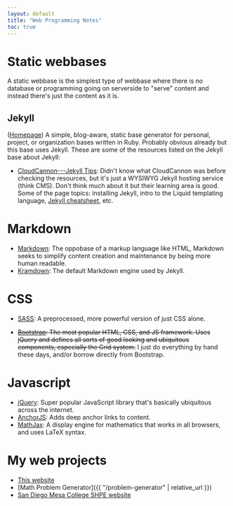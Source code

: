 ```yaml
---
layout: default
title: "Web Programming Notes"
toc: true
---
```


# Static webbases

A static webbase is the simplest type of webbase where there is no database or
programming going on serverside to "serve" content and instead there's just
the content as it is.

## Jekyll

([Homepage](https://jekyllrb.com))
A simple, blog-aware, static base generator for personal, project, or
organization bases written in Ruby. Probably obvious already but this base uses
Jekyll. These are some of the resources listed on the Jekyll base about Jekyll:

- [CloudCannon---Jekyll Tips](https://learn.cloudcannon.com/):
  Didn't know what CloudCannon was before checking the resources, but it's just
a WYSIWYG Jekyll hosting service (think CMS). Don't think much about it but
their learning area is good. Some of the page topics: installing Jekyll,
intro to the Liquid templating language, [Jekyll cheatsheet][], etc.

[jekyll cheatsheet]: http://jekyll.tips/jekyll-cheat-sheet/

# Markdown

- [Markdown](https://daringfireball.net/projects/markdown/):
  The oppobase of a markup language like HTML, Markdown seeks to simplify
  content creation and maintenance by being more human readable.
- [Kramdown](https://kramdown.gettalong.org):
  The default Markdown engine used by Jekyll.

# CSS

- [SASS](http://sass-lang.com/guide):
  A preprocessed, more powerful version of just CSS alone.

- ~~[Bootstrap](http://getbootstrap.com/):
  The most popular HTML, CSS, and JS framework. Uses jQuery and defines all
  sorts of good looking and ubiquitous components, especially the Grid system.~~
  I just do everything by hand these days, and/or borrow directly from
  Bootstrap.

# Javascript

- [jQuery](https://jquery.com):
    Super popular JavaScript library that's basically ubiquitous across the
    internet.
- [AnchorJS](https://www.bryanbraun.com/anchorjs/):
    Adds deep anchor links to content.
- [MathJax](https://www.mathjax.org/):
    A display engine for mathematics that works in all browsers, and uses LaTeX
    syntax.

# My web projects

- [This website](/)
- [Math Problem Generator]({{ "/problem-generator" | relative_url }})
- [San Diego Mesa College SHPE website](https://mesa-sd-shpe.github.io)
